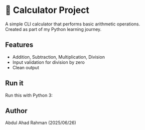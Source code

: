 # 🧮 Calculator Project

A simple CLI calculator that performs basic arithmetic operations.  
Created as part of my Python learning journey.

## Features
- Addition, Subtraction, Multiplication, Division
- Input validation for division by zero
- Clean output

## Run it
Run this with Python 3:


## Author
Abdul Ahad Rahman (2025/06/26)

